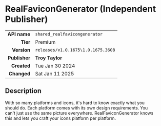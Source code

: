 # RealFaviconGenerator (Independent Publisher)
| | |
|-:|-|
|**API name**|`shared_realfavicongenerator`|
|**Tier**|Premium|
|**Version**|`releases/v1.0.1675\1.0.1675.3608`|
|**Publisher**|**Troy Taylor**|
|**Created**|Tue Jan 30 2024|
|**Changed**|Sat Jan 11 2025|

## Description
With so many platforms and icons, it's hard to know exactly what you should do. Each platform comes with its own design requirements. You can't just use the same picture everywhere. RealFaviconGenerator knows this and lets you craft your icons platform per platform.
